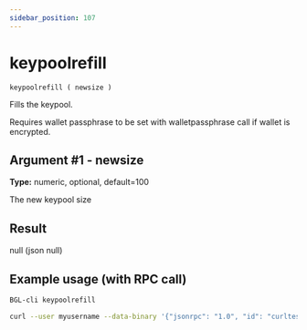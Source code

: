 ```yaml
---
sidebar_position: 107
---
```


# keypoolrefill

`keypoolrefill ( newsize )`

Fills the keypool.

Requires wallet passphrase to be set with walletpassphrase call if wallet is encrypted.

## Argument #1 - newsize

**Type:** numeric, optional, default=100

The new keypool size

## Result

null (json null)

## Example usage (with RPC call)

```sh
BGL-cli keypoolrefill
```

```sh
curl --user myusername --data-binary '{"jsonrpc": "1.0", "id": "curltest", "method": "keypoolrefill", "params": []}' -H 'content-type: text/plain;' http://127.0.0.1:8334/
```
